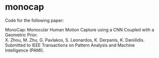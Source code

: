 # monocap

Code for the following paper:  

MonoCap: Monocular Human Motion Capture using a CNN Coupled with a Geometric Prior.   
X. Zhou, M. Zhu, G. Pavlakos, S. Leonardos, K. Derpanis, K. Daniilidis.  
Submitted to IEEE Transactions on Pattern Analysis and Machine Intelligence (PAMI).

